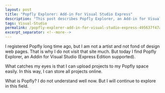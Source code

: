 ```yaml
---
layout: post
title: "Popfly Explorer: Add-in For Visual Studio Express"
description: "This post describes Popfly Explorer, an Add-in for Visual Studio Express."
tags: Visual-Studio
permalink: /popfly-explorer-add-in-for-visual-studio-express-495637f47aa3
excerpt_separator: <!--more-->
---
```


I registered Popfly long time ago, but I am not a artist and not fond of design web pages. That is why I do not visit that site much. But today I find Popfly Explorer, an Addin for Visual Studio (Express Edition supported).

What catches my eyes is that I can upload projects to my Popfly space easily. In this way, I can store all projects online.

What is Popfly? I do not understand well now. But I will continue to explore in this field.
<!--more-->
